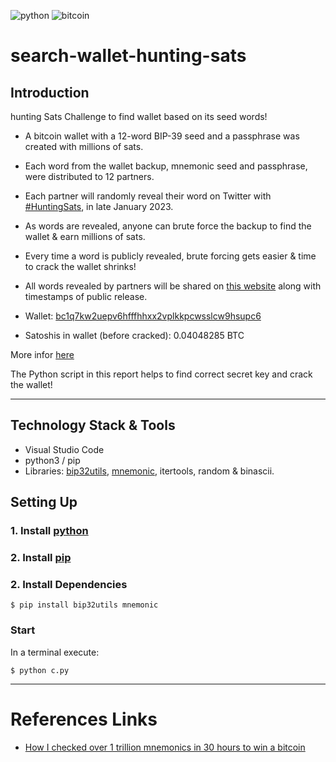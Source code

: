 ![python](https://img.shields.io/badge/python-informational?style=flat&logo=python&logoColor=white&color=6aa6f8)
![bitcoin](https://img.shields.io/badge/bitcoin-informational?style=flat&logo=bitcoin&logoColor=white&color=6aa6f8)


# search-wallet-hunting-sats

## Introduction

hunting Sats Challenge to find wallet based on its seed words!

- A bitcoin wallet with a 12-word BIP-39 seed and a passphrase was created with millions of sats.
- Each word from the wallet backup, mnemonic seed and passphrase, were distributed to 12 partners.
- Each partner will randomly reveal their word on Twitter with [#HuntingSats](https://twitter.com/search?q=HuntingSats&src=typed_query), in late January 2023.
- As words are revealed, anyone can brute force the backup to find the wallet & earn millions of sats.
- Every time a word is publicly revealed, brute forcing gets easier & time to crack the wallet shrinks!
- All words revealed by partners will be shared on [this website](https://www.huntingsats.com/#updates) along with timestamps of public release.


- Wallet: [bc1q7kw2uepv6hfffhhxx2vplkkpcwsslcw9hsupc6](http://mempoolhqx4isw62xs7abwphsq7ldayuidyx2v2oethdhhj6mlo2r6ad.onion/address/bc1q7kw2uepv6hfffhhxx2vplkkpcwsslcw9hsupc6)
- Satoshis in wallet (before cracked): 0.04048285 BTC

More infor [here](https://www.huntingsats.com/#updates)


The Python script in this report helps to find correct secret key and crack the wallet!

---

## Technology Stack & Tools

- Visual Studio Code
- python3 / pip
- Libraries: [bip32utils](https://pypi.org/project/bip32utils/), [mnemonic](https://pypi.org/project/mnemonic/), itertools, random & binascii.


## Setting Up
### 1. Install [python](https://www.python.org/downloads/)

### 2. Install [pip](https://pip.pypa.io/en/stable/installation/)

### 2. Install Dependencies
`$ pip install bip32utils mnemonic`


### Start 

In a terminal execute: 

`$ python c.py`

---

# References Links

- [How I checked over 1 trillion mnemonics in 30 hours to win a bitcoin](https://medium.com/@johncantrell97/how-i-checked-over-1-trillion-mnemonics-in-30-hours-to-win-a-bitcoin-635fe051a752)

